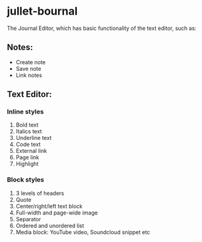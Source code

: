 # jullet-bournal

The Journal Editor, which has basic functionality of the text editor, such as:

## Notes:

- Create note
- Save note
- Link notes

## Text Editor:

### Inline styles

1. Bold text
2. Italics text
3. Underline text
4. Code text
5. External link
6. Page link
7. Highlight

### Block styles

1. 3 levels of headers
2. Quote
3. Center/right/left text block
4. Full-width and page-wide image
6. Separator
7. Ordered and unordered list
8. Media block: YouTube video, Soundcloud snippet etc
